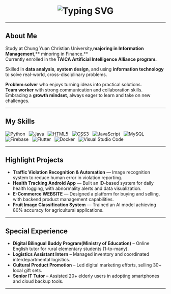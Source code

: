 <h1 align="center">
  <img src="https://readme-typing-svg.vercel.app/?font=Fira+Code&size=20&pause=1000&color=4FC3F7&width=700&lines=Hey+,+this+is+Hailey+Chou+!+Welcome+to+my+place+!" alt="Typing SVG" />
</h1>

---

## About Me  

Study at Chung Yuan Christian University,**majoring in Information Management**,** minoring in Finance.**  
Currently enrolled in the **TAICA Artificial Intelligence Alliance program.**

Skilled in **data analysis**, **system design**, and using **information technology** to solve real-world, cross-disciplinary problems.

**Problem solver** who enjoys turning ideas into practical solutions.  
**Team worker** with strong communication and collaboration skills.  
Embracing a **growth mindset**, always eager to learn and take on new challenges.

---

## My Skills  
![Python](https://img.shields.io/badge/Python-3776AB?style=flat-square&logo=python&logoColor=white) 
&nbsp;
![Java](https://img.shields.io/badge/Java-007396?style=flat-square&logo=java&logoColor=white) 
&nbsp;
![HTML5](https://img.shields.io/badge/HTML5-E34F26?style=flat-square&logo=html5&logoColor=white) 
&nbsp;
![CSS3](https://img.shields.io/badge/CSS3-1572B6?style=flat-square&logo=css3&logoColor=white) 
&nbsp;
![JavaScript](https://img.shields.io/badge/JavaScript-F7DF1E?style=flat-square&logo=javascript&logoColor=black) 
&nbsp;
![MySQL](https://img.shields.io/badge/MySQL-4479A1?style=flat-square&logo=mysql&logoColor=white) 
&nbsp;
![Firebase](https://img.shields.io/badge/Firebase-FFCA28?style=flat-square&logo=firebase&logoColor=black) 
&nbsp;
![Flutter](https://img.shields.io/badge/Flutter-02569B?style=flat-square&logo=flutter&logoColor=white) 
&nbsp;
![Docker](https://img.shields.io/badge/Docker-2496ED?style=flat-square&logo=docker&logoColor=white) 
&nbsp;
![Visual Studio Code](https://img.shields.io/badge/VS_Code-007ACC?style=flat-square&logo=visualstudiocode&logoColor=white)

---
## Highlight Projects
-  **Traffic Violation Recognition & Automation** — Image recognition system to reduce human error in violation reporting.
-  **Health Tracking Android App** — Built an ID-based system for daily health logging, with abnormality alerts and data visualization. 
-  **E-Commerce WEBSITE** —  Designed a platform for buying and selling, with backend product management capabilities.
-  **Fruit Image Classification System** — Trained an AI model achieving 80% accuracy for agricultural applications.
---

## Special Experience
-  **Digital Bilingual Buddy Program(Ministry of Education)** – Online English tutor for rural elementary students (1-to-many). 
-  **Logistics Assistant Intern** – Managed inventory and coordinated interdepartmental logistics. 
-  **Cultural Product Promotion** – Led digital marketing efforts, selling 30+ local gift sets. 
-  **Senior IT Tutor** – Assisted 20+ elderly users in adopting smartphones and cloud backup tools.
---





